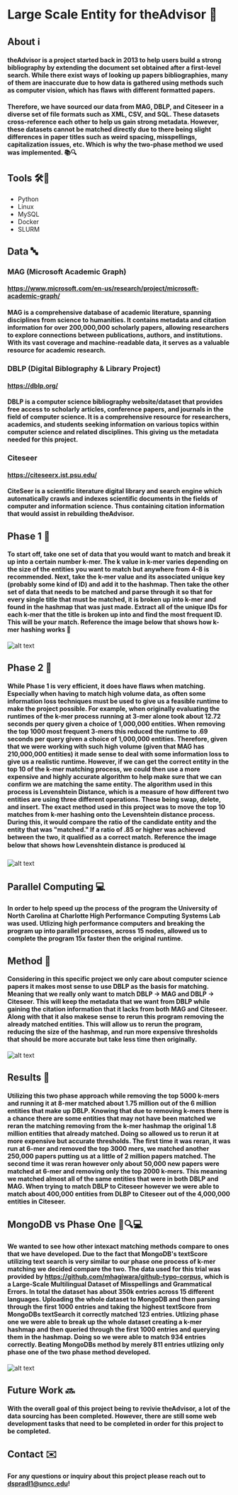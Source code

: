# Large Scale Entity for theAdvisor 📘

## About ℹ️
#### theAdvisor is a project started back in 2013 to help users build a strong bibliography by extending the document set obtained after a first-level search. While there exist ways of looking up papers bibliographies, many of them are inaccurate due to how data is gathered using methods such as computer vision, which has flaws with different formatted papers. 

#### Therefore, we have sourced our data from MAG, DBLP, and Citeseer in a diverse set of file formats such as XML, CSV, and SQL. These datasets cross-reference each other to help us gain strong metadata. However, these datasets cannot be matched directly due to there being slight differences in paper titles such as weird spacing, misspellings, capitalization issues, etc. Which is why the two-phase method we used was implemented. 📚🔍

## Tools 🛠️🧰
- Python
- Linux
- MySQL
- Docker
- SLURM

## Data 🔤
### MAG (Microsoft Academic Graph) 
#### https://www.microsoft.com/en-us/research/project/microsoft-academic-graph/
#### MAG is a comprehensive database of academic literature, spanning disciplines from science to humanities. It contains metadata and citation information for over 200,000,000 scholarly papers, allowing researchers to explore connections between publications, authors, and institutions. With its vast coverage and machine-readable data, it serves as a valuable resource for academic research. 

### DBLP (Digital Biblography & Library Project)
#### https://dblp.org/
#### DBLP is a computer science bibliography website/dataset that provides free access to scholarly articles, conference papers, and journals in the field of computer science. It is a comprehensive resource for researchers, academics, and students seeking information on various topics within computer science and related disciplines. This giving us the metadata needed for this project.

### Citeseer
#### https://citeseerx.ist.psu.edu/
#### CiteSeer is a scientific literature digital library and search engine which automatically crawls and indexes scientific documents in the fields of computer and information science. Thus containing citation information that would assist in rebuilding theAdvisor.

## Phase 1 🔄
#### To start off, take one set of data that you would want to match and break it up into a certain number k-mer. The k value in k-mer varies depending on the size of the entities you want to match but anywhere from 4-8 is recommended. Next, take the k-mer value and its associated unique key (probably some kind of ID) and add it to the hashmap. Then take the other set of data that needs to be matched and parse through it so that for every single title that must be matched, it is broken up into k-mer and found in the hashmap that was just made. Extract all of the unique IDs for each k-mer that the title is broken up into and find the most frequent ID. This will be your match. **Reference the image below that shows how k-mer hashing works** 📝

![alt text](https://github.com/dsprad99/LargeScaleEntityMatchingForTheAdvisor/blob/main/img/kmer_image.jpeg)

## Phase 2 🔄
#### While Phase 1 is very efficient, it does have flaws when matching. Especially when having to match high volume data, as often some information loss techniques must be used to give us a feasible runtime to make the project possible. For example, when originally evaluating the runtimes of the k-mer process running at 3-mer alone took about 12.72 seconds per query given a choice of 1,000,000 entities. When removing the top 1000 most frequent 3-mers this reduced the runtime to .69 seconds per query given a choice of 1,000,000 entities. Therefore, given that we were working with such high volume (given that MAG has 210,000,000 entities) it made sense to deal with some information loss to give us a realistic runtime. However, if we can get the correct entity in the top 10 of the k-mer matching process, we could then use a more expensive and highly accurate algorithm to help make sure that we can confirm we are matching the same entity. The algorithm used in this process is Levenshtein Distance, which is a measure of how different two entities are using three different operations. These being swap, delete, and insert. The exact method used in this project was to move the top 10 matches from k-mer hashing onto the Levenshtein distance process. During this, it would compare the ratio of the candidate entity and the entity that was "matched." If a ratio of .85 or higher was achieved between the two, it qualified as a correct match. **Reference the image below that shows how Levenshtein distance is produced** 📊

![alt text](https://github.com/dsprad99/LargeScaleEntityMatchingForTheAdvisor/blob/main/img/levenshtein_image.jpeg)

## Parallel Computing 💻
#### In order to help speed up the process of the program the University of North Carolina at Charlotte High Performance Computing Systems Lab was used. Utlizing high performance computers and breaking the program up into parallel processes, across 15 nodes, allowed us to complete the program 15x faster then the original runtime.

## Method 🧠
#### Considering in this specific project we only care about computer science papers it makes most sense to use DBLP as the basis for matching. Meaning that we really only want to match DBLP -> MAG and DBLP -> Citeseer. This will keep the metadata that we want from DBLP while gaining the citation information that it lacks from both MAG and Citeseer. Along with that it also makese sense to rerun this program removing the already matched entities. This will allow us to rerun the program, reducing the size of the hashmap, and run more expensive thresholds that should be more accurate but take less time then originally. 

![alt text](https://github.com/dsprad99/LargeScaleEntityMatchingForTheAdvisor/blob/main/img/twoPhaseProcessFlow.jpeg)


## Results 📖	
#### Utilizing this two phase approach while removing the top 5000 k-mers and running it at 8-mer matched about 1.75 million out of the 6 million entities that make up DBLP. Knowing that due to removing k-mers there is a chance there are some entities that may not have been matched we reran the matching removing from the k-mer hashmap the original 1.8 million entities that already matched. Doing so allowed us to rerun it at more expensive but accurate thresholds. The first time it was reran, it was run at 6-mer and removed the top 3000 mers, we matched another 250,000 papers putting us at a little of 2 million papers matched. The second time it was reran however only about 50,000 new papers were matched at 6-mer and removing only the top 2000 k-mers. This meaning we matched almost all of the same entities that were in both DBLP and MAG. When trying to match DBLP to Citeseer however we were able to match about 400,000 entities from DLBP to Citeseer out of the 4,000,000 entities in Citeseer.

## MongoDB vs Phase One 🐘🔍💻
#### We wanted to see how other intexact matching methods compare to ones that we have developed. Due to the fact that MongoDB's textScore utilizing text search is very similar to our phase one process of k-mer matching we decided compare the two. The data used for this trial was provided by https://github.com/mhagiwara/github-typo-corpus, which is a Large-Scale Multilingual Dataset of Misspellings and Grammatical Errors. In total the dataset has about 350k entries across 15 different languages. Uploading the whole dataset to MongoDB and then parsing through the first 1000 entries and taking the highest textScore from MongoDBs textSearch it correctly matched 123 entries. Utlizing phase one we were able to break up the whole dataset creating a k-mer hashmap and then queried through the first 1000 entries and querying them in the hashmap. Doing so we were able to match 934 entries correctly. Beating MongoDBs method by merely 811 entries utlizing only phase one of the two phase method developed. 

![alt text](https://github.com/dsprad99/LargeScaleEntityMatchingForTheAdvisor/blob/main/img/heatMapPhase1Comparison.jpg)

## Future Work 🔜
#### With the overall goal of this project being to revivie theAdvisor, a lot of the data sourcing has been completed. However, there are still some web development tasks that need to be completed in order for this project to be completed.

## Contact ✉️
#### For any questions or inquiry about this project please reach out to dspradl1@uncc.edu!
